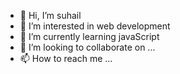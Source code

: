 - 👋 Hi, I’m suhail
- 👀 I’m interested in web development
- 🌱 I’m currently learning javaScript
- 💞️ I’m looking to collaborate on ...
- 📫 How to reach me ...

<!---
modsuhail25/modsuhail25 is a ✨ special ✨ repository because its `README.md` (this file) appears on your GitHub profile.
You can click the Preview link to take a look at your changes.
--->

